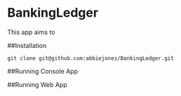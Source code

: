 # BankingLedger

This app aims to 

##Installation

```
git clone git@github.com:abbiejones/BankingLedger.git
```

##Running Console App

##Running Web App
